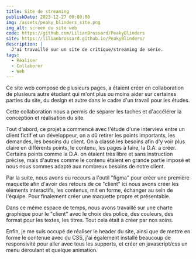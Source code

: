 ```yaml
---
title: Site de streaming
publishDate: 2023-12-27 00:00:00
img: /assets/peaky_blinders_site.png
img_alt: screen du site web
code: https://github.com/LilianBrossard/PeakyBlinders
site: https://lilianbrossard.github.io/PeakyBlinders/
description: |
  J'ai travaillé sur un site de critique/streaming de série. 
tags:
  - Réaliser
  - Collaborer
  - Web
---
```



Ce site web composé de plusieurs pages, a étaient créer en collaboration de plusieurs autre étudiant qui m'ont plus ou moins aider sur certaines parties du site, du design et autre dans le cadre d'un travail pour les études.

Cette collaboration nous a permis de séparer les taches et d'accélérer la conception et réalisation du site.

Tout d'abord, ce projet a commencé avec l'étude d'une interview entre un client fictif et un développeur, on a dû retirer les points importants, les demandes, les besoins du client. On a classé les besoins afin d'y voir plus claire en différents points, le contenu, les pages à faire, la D.A. a créer. Certains points comme la D.A. on étaient très libre et sans instruction précise, mais d'autres comme le contenu étaient en grande partie imposé et nous nous sommes adapté aux nombreux besoins de notre client.

Par la suite, nous avons eu recours a l'outil "figma" pour créer une première maquette afin d'avoir des retours de ce "client" ici nous avons créer les éléments interactifs, les contenus, mit en forme, échanger au sein de l'équipe. Pour finalement créer une maquette propre et présentable.

Dans ce même espace de temps, nous avons travaillé sur une charte graphique pour le "client" avec le choix des police, des couleurs, des format pour les textes, les titres. Tout cela était à créer par nos soins.

Enfin, je me suis occupé de réaliser le header du site, ainsi que de mettre en forme le contenue avec du CSS, j'ai également installé beaucoup de responsivité pour aller avec tous les supports, et créer en javascript/css un menu déroulant et quelque animation.